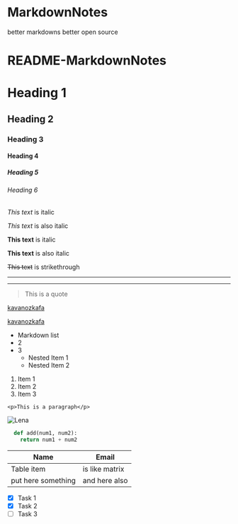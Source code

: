 # MarkdownNotes
better markdowns better open source
# README-MarkdownNotes

<!-- Headings -->
# Heading 1
## Heading 2
### Heading 3
#### Heading 4
##### Heading 5
###### Heading 6

<!-- Italics -->
*This text* is italic

_This text_ is also italic

<!-- Strong -->
**This text** is italic

__This text__ is also italic

<!-- Strikethrough -->
~~This text~~ is strikethrough

<!-- Horizontal Rule -->

---
___

<!-- Blockquote -->
> This is a quote

<!-- Links -->
[kavanozkafa](https://www.youtube.com/channel/UC9CXalqyD8ZiQfrCaisdz-A)

[kavanozkafa](https://www.youtube.com/channel/UC9CXalqyD8ZiQfrCaisdz-A "kavanozkafa")

<!-- UL -->
* Markdown list
* 2
* 3
  * Nested Item 1
  * Nested Item 2

<!-- OL -->
1. Item 1
1. Item 2
1. Item 3

<!-- Inline Code Block -->
`<p>This is a paragraph</p>`

<!-- Images -->
![Lena](http://uncledens.chez-alice.fr/divers/lenna/lenna.jpg)

<!-- Github Markdown -->

<!-- Code Blocks -->

```python
  def add(num1, num2):
    return num1 + num2
```

<!-- Tables -->
| Name     | Email          |
| -------- | -------------- |
| Table item | is like matrix |
| put here something | and here also |

<!-- Task List -->
* [x] Task 1
* [x] Task 2
* [ ] Task 3
